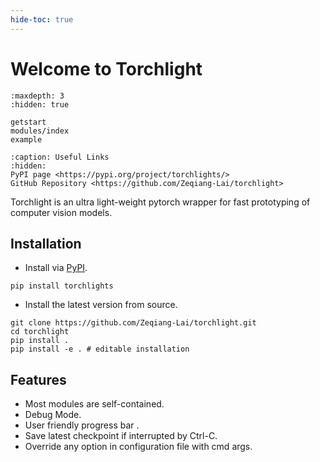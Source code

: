 ```yaml
---
hide-toc: true
---
```


# Welcome to Torchlight


```{toctree}
:maxdepth: 3
:hidden: true

getstart
modules/index
example
```


```{toctree}
:caption: Useful Links
:hidden:
PyPI page <https://pypi.org/project/torchlights/>
GitHub Repository <https://github.com/Zeqiang-Lai/torchlight>
```

Torchlight is an ultra light-weight pytorch wrapper for fast prototyping of computer vision models.

<script id="asciicast-441271" src="https://asciinema.org/a/441271.js" async data-autoplay="true" data-loop=1></script>

## Installation

- Install via [PyPI](https://pypi.org/project/torchlights/).

```shell
pip install torchlights
```

- Install the latest version from source.

```shell
git clone https://github.com/Zeqiang-Lai/torchlight.git
cd torchlight
pip install .
pip install -e . # editable installation
```

## Features

- Most modules are self-contained.
- Debug Mode.
- User friendly progress bar .
- Save latest checkpoint if interrupted by Ctrl-C.
- Override any option in configuration file with cmd args.